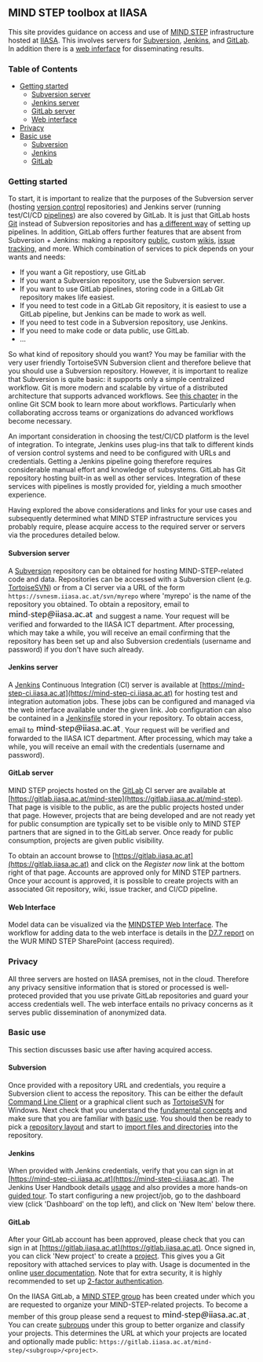 ## MIND STEP toolbox at IIASA

This site provides guidance on access and use of [MIND STEP](https://mind-step.eu/) infrastructure hosted at [IIASA](https://iiasa.ac.at/). This involves servers for [Subversion](https://subversion.apache.org/), [Jenkins](https://www.jenkins.io/), and [GitLab](https://en.wikipedia.org/wiki/GitLab). In addition there is a [web inferface](https://mindstep.geo-wiki.org/) for disseminating results.

### Table of Contents

* [Getting started](#getting-started)
  + [Subversion server](#subversion-server)
  + [Jenkins server](#jenkins-server)
  + [GitLab server](#gitlab-server)
  + [Web interface](#web-interface)
* [Privacy](#privacy)
* [Basic use](#basic-use)
  + [Subversion](#subversion)
  + [Jenkins](#jenkins)
  + [GitLab](#gitlab)

### Getting started

To start, it is important to realize that the purposes of the Subversion server (hosting [version control](https://en.wikipedia.org/wiki/Version_control) repositories) and Jenkins server (running test/CI/CD [pipelines](https://www.jenkins.io/solutions/pipeline/)) are also covered by GitLab. It is just that GitLab hosts [Git](https://git-scm.com/) instead of Subversion repositories and has [a different way](https://docs.gitlab.com/ee/ci/quick_start/) of setting up pipelines. In addition, GitLab offers further features that are absent from Subversion + Jenkins: making a repository [public](https://docs.gitlab.com/ee/public_access/public_access.html), custom [wikis](https://docs.gitlab.com/ee/user/project/wiki), [issue tracking](https://docs.gitlab.com/ee/user/project/issues/), and more. Which combination of services to pick depends on your wants and needs:

- If you want a Git repostiory, use GitLab
- If you want a Subversion repository, use the Subversion server.
- If you want to use GitLab pipelines, storing code in a GitLab Git repository makes life easiest.
- If you need to test code in a GitLab Git repository, it is easiest to use a GitLab pipeline, but Jenkins can be made to work as well.
- If you need to test code in a Subversion repository, use Jenkins.
- If you need to make code or data public, use GitLab.
- ...

So what kind of repository should you want? You may be familiar with the very user friendly TortoiseSVN Subversion client and therefore believe that you should use a Subversion repository. However, it is important to realize that Subversion is quite basic: it supports only a simple centralized workflow. Git is more modern and scalable by virtue of a distributed architecture that supports advanced workflows. See [this chapter](https://git-scm.com/book/en/v2/Distributed-Git-Distributed-Workflows) in the online Git SCM book to learn more about workflows. Particularly when collaborating accross teams or organizations do advanced workflows become necessary.

An important consideration in choosing the test/CI/CD platform is the level of integration. To integrate, Jenkins uses plug-ins that talk to different kinds of version control systems and need to be configured with URLs and credentials. Getting a Jenkins pipeline going therefore requires considerable manual effort and knowledge of subsystems. GitLab has Git repository hosting built-in as well as other services. Integration of these services with pipelines is mostly provided for, yielding a much smoother experience.

Having explored the above considerations and links for your use cases and subsequently determined what MIND STEP infrastructure services you probably require, please acquire access to the required server or servers via the procedures detailed below.

#### Subversion server

A [Subversion](https://subversion.apache.org/) repository can be obtained for hosting MIND-STEP-related code and data. Repositories can be accessed with a Subversion client (e.g. [TortoiseSVN](https://tortoisesvn.net/)) or from a CI server via a URL of the form `https://svnesm.iiasa.ac.at/svn/myrepo` where 'myrepo' is the name of the repository you obtained. To obtain a repository, email to ![](images/email.png) and suggest a name. Your request will be verified and forwarded to the IIASA ICT department. After processing, which may take a while, you will receive an email confirming that the repository has been set up and also Subversion credentials (username and password) if you don't have such already.

#### Jenkins server

A [Jenkins](https://www.jenkins.io/) Continuous Integration (CI) server is available at [https://mind-step-ci.iiasa.ac.at](https://mind-step-ci.iiasa.ac.at) for hosting test and integration automation jobs. These jobs can be configured and managed via the web interface available under the given link. Job configuration can also be contained in a [Jenkinsfile](https://www.jenkins.io/doc/book/pipeline/jenkinsfile/) stored in your repository. To obtain access, email to ![](images/email.png). Your request will be verified and forwarded to the IIASA ICT department. After processing, which may take a while, you will receive an email with the credentials (username and password).

#### GitLab server

MIND STEP projects hosted on the [GitLab](https://en.wikipedia.org/wiki/GitLab) CI server are available at [https://gitlab.iiasa.ac.at/mind-step](https://gitlab.iiasa.ac.at/mind-step). That page is visible to the public, as are the public projects hosted under that page. However, projects that are being developed and are not ready yet for public consumption are typically set to be visible only to MIND STEP partners that are signed in to the GitLab server. Once ready for public consumption, projects are given public visibility.

To obtain an account browse to [https://gitlab.iiasa.ac.at](https://gitlab.iiasa.ac.at) and click on the *Register now* link at the bottom right of that page. Accounts are approved only for MIND STEP partners. Once your account is approved, it is possible to create projects with an associated Git repository, wiki, issue tracker, and CI/CD pipeline.

#### Web Interface

Model data can be visualized via the [MINDSTEP Web Interface](https://mindstep.geo-wiki.org/). The workflow for adding data to the web interface is details in the [D7.7 report](https://wageningenur4.sharepoint.com/%3ab%3a/r/sites/MINDSTEP/Gedeelde%20documenten/Deliverables/WP%207/MIND%20STEP%20deliverable%207.7_IIASA.pdf?csf=1&web=1&e=blFwCw) on the WUR MIND STEP SharePoint (access required).

### Privacy

All three servers are hosted on IIASA premises, not in the cloud. Therefore any privacy sensitive information that is stored or processed is well-proteced provided that you use private GitLab repositories and guard your access credentials well. The web interface entails no privacy concerns as it serves public dissemination of anonymized data.

### Basic use

This section discusses basic use after having acquired access.

#### Subversion

Once provided with a repository URL and credentials, you require a Subversion client to access the repository. This can be either the default [Command Line Client](http://svnbook.red-bean.com/en/1.7/svn-book.html#svn.ref.svn) or a graphical client such as [TortoiseSVN](https://tortoisesvn.net/) for Windows. Next check that you understand the [fundamental concepts](http://svnbook.red-bean.com/en/1.7/svn-book.html#svn.basic) and make sure that you are familiar with [basic use](http://svnbook.red-bean.com/en/1.7/svn-book.html#svn.tour). You should then be ready to pick a [repository layout](http://svnbook.red-bean.com/en/1.7/svn-book.html#svn.tour.importing.layout) and start to [import files and directories](http://svnbook.red-bean.com/en/1.7/svn-book.html#svn.tour.importing.import) into the repository.

#### Jenkins

When provided with Jenkins credentials, verify that you can sign in at [https://mind-step-ci.iiasa.ac.at](https://mind-step-ci.iiasa.ac.at). The Jenkins User Handbook details [usage](https://www.jenkins.io/doc/book/using/) and also provides a more hands-on [guided tour](https://www.jenkins.io/doc/pipeline/tour/hello-world/). To start configuring a new project/job, go to the dashboard view (click 'Dashboard' on the top left), and click on 'New Item' below there.

#### GitLab

After your GitLab account has been approved, please check that you can sign in at [https://gitlab.iiasa.ac.at](https://gitlab.iiasa.ac.at). Once signed in, you can click 'New project' to create a [project](https://docs.gitlab.com/ee/user/project/). This gives you a Git repository with attached services to play with. Usage is documented in the online [user documentation](https://docs.gitlab.com/ee/user/index.html). Note that for extra security, it is highly recommended to set up [2-factor authentication](https://docs.gitlab.com/ee/user/profile/account/two_factor_authentication.html#enabling-2fa).

On the IIASA GitLab, a [MIND STEP group](https://gitlab.iiasa.ac.at/mind-step) has been created under which you are requested to organize your MIND-STEP-related projects. To become a member of this group please send a request to ![](images/email.png). You can create [subroups](https://docs.gitlab.com/ee/user/group/subgroups/) under this group to better organize and classify your projects. This determines the URL at which your projects are located and optionally made public: `https://gitlab.iiasa.ac.at/mind-step/<subgroup>/<project>`.

